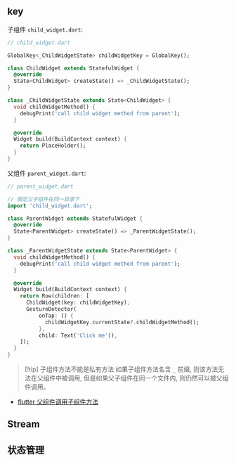 ## key

子组件 `child_widget.dart`:

```dart
// child_widget.dart

GlobalKey<_ChildWidgetState> childWidgetKey = GlobalKey();

class ChildWidget extends StatefulWidget {
  @override
  State<ChildWidget> createState() => _ChildWidgetState();
}

class _ChildWidgetState extends State<ChildWidget> {
  void childWidgetMethod() {
    debugPrint('call child widget method from parent');
  }

  @override
  Widget build(BuildContext context) {
    return PlaceHolder();
  }
}
```

父组件 `parent_widget.dart`:

```dart
// parent_widget.dart

// 假定父子组件在同一目录下
import 'child_widget.dart';

class ParentWidget extends StatefulWidget {
  @override
  State<ParentWidget> createState() => _ParentWidgetState();
}

class _ParentWidgetState extends State<ParentWidget> {
  void childWidgetMethod() {
    debugPrint('call child widget method from parent');
  }

  @override
  Widget build(BuildContext context) {
    return Row(children: [
      ChildWidget(key: childWidgetKey),
      GestureDetector(
          onTap: () {
            childWidgetKey.currentState?.childWidgetMethod();
          },
          child: Text('Click me')),
    ]);
  }
}
```

> [!tip] 子组件方法不能是私有方法
> 如果子组件方法名含 `_` 前缀, 则该方法无法在父组件中被调用, 但是如果父子组件在同一个文件内, 则仍然可以被父组件调用。

- [flutter 父组件调用子组件方法](https://blog.csdn.net/sinat_17775997/article/details/109155463)

## Stream

## 状态管理